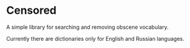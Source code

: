 # Сensored
A simple library for searching and removing obscene vocabulary.

Currently there are dictionaries only for English and Russian languages.
